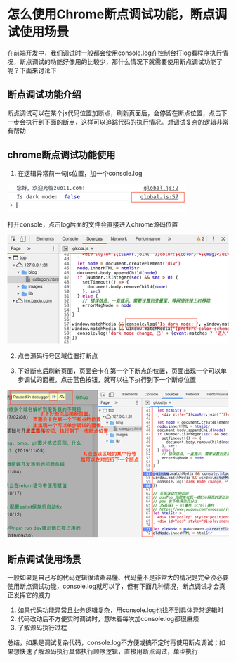 
# 怎么使用Chrome断点调试功能，断点调试使用场景

在前端开发中，我们调试时一般都会使用console.log在控制台打log看程序执行情况，断点调试的功能好像用的比较少，那什么情况下就需要使用断点调试功能了呢？下面来讨论下

## 断点调试功能介绍
断点调试可以在某个js代码位置加断点，刷新页面后，会停留在断点位置，点击下一步会执行到下面的断点，这样可以追踪代码的执行情况。对调试复杂的逻辑非常有帮助

## chrome断点调试功能使用

1. 在逻辑异常前一句js位置，加一个console.log

![devtools_breakpoint_1.png](../../../images/blog/devtools/devtools_breakpoint_1.png)

打开console，点击log后面的文件会直接进入chrome源码位置

![devtools_breakpoint_2.png](../../../images/blog/devtools/devtools_breakpoint_2.png)

2. 点击源码行号区域位置打断点

3. 下好断点后刷新页面，页面会卡在第一个下断点的位置，页面出现一个可以单步调试的面板，点击蓝色按钮，就可以往下执行到下一个断点位置

![devtools_breakpoint_3.png](../../../images/blog/devtools/devtools_breakpoint_3.png)

## 断点调试使用场景
一般如果是自己写的代码逻辑很清晰易懂、代码量不是非常大的情况是完全没必要使用断点调试功能，console.log就可以了，但有下面几种情况，断点调试才会真正发挥它的威力

1. 如果代码功能异常且业务逻辑复杂，用console.log也找不到具体异常逻辑时
2. 代码改动后不方便实时调试时，意味着每次加console.log都很麻烦
3. 了解源码执行过程

总结，如果是调试复杂代码，console.log不方便或搞不定时再使用断点调试；如果想快速了解源码执行具体执行顺序逻辑，直接用断点调试，单步执行
